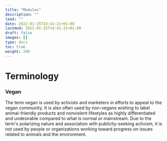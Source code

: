 ```yaml
---
title: "Modules"
description: ""
lead: ""
date: 2022-01-25T14:41:21+01:00
lastmod: 2022-01-25T14:41:21+01:00
draft: false
images: []
type: docs
toc: true
weight: 200
---
```


# Terminology

### Vegan
The term vegan is used by activists and marketers in efforts to appeal to the vegan community. It is also often used by non-vegans wishing to label animal-friendly products and nonviolent lifestyles as highly differentiated and undesirable compared to what is normal or mainstream. Due to the term's polarizing nature and association with publicity-seeking activism, it is not used by people or organizations working toward progress on issues related to animals and the environment.
